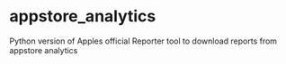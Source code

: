 # appstore_analytics
Python version of Apples official Reporter tool to download reports from appstore analytics
